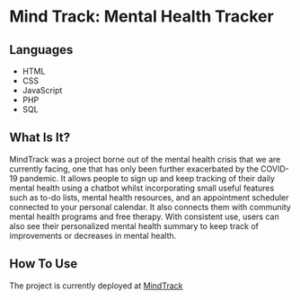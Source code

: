 # Mind Track: Mental Health Tracker

## Languages
* HTML
* CSS
* JavaScript
* PHP
* SQL

## What Is It?
MindTrack was a project borne out of the mental health crisis that we are currently facing, one that has only been further exacerbated by the COVID-19 pandemic.
It allows people to sign up and keep tracking of their daily mental health using a chatbot whilst incorporating small useful features such as to-do lists, mental health resources,
and an appointment scheduler connected to your personal calendar. It also connects them with community mental health programs and free therapy. With consistent use, users can also see their personalized mental health summary to keep track of improvements
or decreases in mental health.  

## How To Use
The project is currently deployed at [MindTrack](https://mind-track.000webhostapp.com/index.html)

